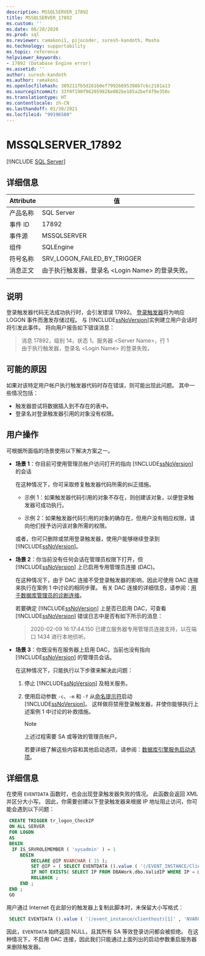 ```yaml
---
description: MSSQLSERVER_17892
title: MSSQLSERVER_17892
ms.custom: ''
ms.date: 08/20/2020
ms.prod: sql
ms.reviewer: ramakoni1, pijocoder, suresh-kandoth, Masha
ms.technology: supportability
ms.topic: reference
helpviewer_keywords:
- 17892 (Database Engine error)
ms.assetid: ''
author: suresh-kandoth
ms.author: ramakoni
ms.openlocfilehash: 389211fb5d261b0ef79926695398b7c6c2101a13
ms.sourcegitcommit: 33f0f190f962059826e002be165a2bef4f9e350c
ms.translationtype: HT
ms.contentlocale: zh-CN
ms.lasthandoff: 01/30/2021
ms.locfileid: "99196580"
---
```

# <a name="mssqlserver_17892"></a>MSSQLSERVER_17892
 [!INCLUDE [SQL Server](../../includes/applies-to-version/sqlserver.md)]

## <a name="details"></a>详细信息

|Attribute|值|
|---|---|
|产品名称|SQL Server|
|事件 ID|17892|
|事件源|MSSQLSERVER|
|组件|SQLEngine|
|符号名称|SRV_LOGON_FAILED_BY_TRIGGER|
|消息正文|由于执行触发器，登录名 \<Login Name> 的登录失败。|
||

## <a name="explanation"></a>说明

登录触发器代码无法成功执行时，会引发错误 17892。 [登录触发器](../triggers/logon-triggers.md)将为响应 LOGON 事件而激发存储过程。 与 [!INCLUDE[ssNoVersion](../../includes/ssnoversion-md.md)]实例建立用户会话时将引发此事件。 将向用户报告如下错误消息：

> 消息 17892，级别 14，状态 1，服务器 \<Server Name>，行 1  
由于执行触发器，登录名 \<Login Name> 的登录失败。

## <a name="possible-causes"></a>可能的原因

如果对该特定用户帐户执行触发器代码时存在错误，则可能出现此问题。 其中一些情况包括：

- 触发器尝试将数据插入到不存在的表中。
- 登录名对登录触发器引用的对象没有权限。

## <a name="user-action"></a>用户操作

可根据所面临的场景使用以下解决方案之一。

- **场景 1**：你目前可使用管理员帐户访问打开的指向 [!INCLUDE[ssNoVersion](../../includes/ssnoversion-md.md)] 的会话

  在这种情况下，你可采取修复触发器代码所需的纠正措施。

  - 示例 1：如果触发器代码引用的对象不存在，则创建该对象，以便登录触发器可成功执行。

  - 示例 2：如果触发器代码引用的对象的确存在，但用户没有相应权限，请向他们授予访问该对象所需的权限。  
  
  或者，你可只删除或禁用登录触发器，使用户能够继续登录到 [!INCLUDE[ssNoVersion](../../includes/ssnoversion-md.md)]。  

- **场景 2**：你当前没有任何会话在管理员权限下打开，但 [!INCLUDE[ssNoVersion](../../includes/ssnoversion-md.md)] 上已启用专用管理员连接 (DAC)。

    在这种情况下，由于 DAC 连接不受登录触发器的影响，因此可使用 DAC 连接来执行在案例 1 中讨论的相同步骤。 有关 DAC 连接的详细信息，请参阅：[用于数据库管理员的诊断连接](../../database-engine/configure-windows/diagnostic-connection-for-database-administrators.md)。

    若要确定 [!INCLUDE[ssNoVersion](../../includes/ssnoversion-md.md)] 上是否已启用 DAC，可查看 [!INCLUDE[ssNoVersion](../../includes/ssnoversion-md.md)] 错误日志中是否有如下所示的消息：

    > 2020-02-09 16:17:44.150 已建立服务器专用管理员连接支持，以在端口 1434 进行本地侦听。  

- **场景 3**：你既没有在服务器上启用 DAC，当前也没有指向 [!INCLUDE[ssNoVersion](../../includes/ssnoversion-md.md)] 的管理员会话。

    在这种情况下，只能执行以下步骤来解决此问题：
  
    1. 停止 [!INCLUDE[ssNoVersion](../../includes/ssnoversion-md.md)] 及相关服务。
    2. 使用启动参数 `-c`、`-m` 和 `-f` 从[命名提示符](/previous-versions/sql/sql-server-2008-r2/ms180965(v=sql.105))启动 [!INCLUDE[ssNoVersion](../../includes/ssnoversion-md.md)]。 这样做将禁用登录触发器，并使你能够执行上述案例 1 中讨论的补救措施。
  
        > [!NOTE]
        > 上述过程需要 SA 或等效的管理员帐户。
  
         若要详细了解这些内容和其他启动选项，请参阅：[数据库引擎服务启动选项](../../database-engine/configure-windows/database-engine-service-startup-options.md)。

## <a name="more-information"></a>详细信息

在使用 `EVENTDATA` 函数时，也会出现登录触发器失败的情况。 此函数会返回 XML 并区分大小写。  因此，你需要创建以下登录触发器来根据 IP 地址阻止访问，你可能会遇到以下问题：

``` sql
 CREATE TRIGGER tr_logon_CheckIP  
 ON ALL SERVER  
 FOR LOGON  
 AS
 BEGIN
  IF IS_SRVROLEMEMBER ( 'sysadmin' ) = 1  
     BEGIN
         DECLARE @IP NVARCHAR ( 15 );  
         SET @IP = ( SELECT EVENTDATA ().value ( '(/EVENT_INSTANCE/ClientHost)[1]' , 'NVARCHAR(15)' ));  
         IF NOT EXISTS( SELECT IP FROM DBAWork.dbo.ValidIP WHERE IP = @IP )  
         ROLLBACK ;  
     END ;  
 END ;  
 GO
```

用户通过 Internet 在此部分的触发器上复制此脚本时，未保留大小写格式：

```sql
 SELECT EVENTDATA ().value ( '(/event_instance/clienthost)[1]' , 'NVARCHAR(15)' ));  
```

因此，`EVENTDATA` 始终返回 NULL，且其所有 SA 等效登录访问都会被拒绝。 在这种情况下，不启用 DAC 连接，因此我们只能通过上面列出的启动参数重启服务器来删除触发器。